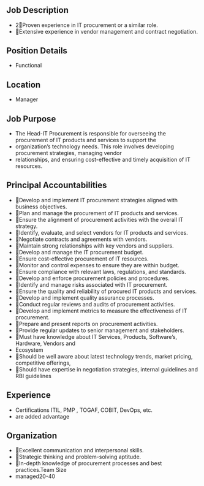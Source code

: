 # 

## Job Description

* 2Proven experience in IT procurement or a similar role.
* Extensive experience in vendor management and contract negotiation.

## Position Details

* Functional

## Location

* Manager

## Job Purpose

* The Head-IT Procurement is responsible for overseeing the procurement of IT products and services to support the
* organization’s  technology  needs.  This  role  involves  developing  procurement  strategies,  managing  vendor
* relationships, and ensuring cost-effective and timely acquisition of IT resources.

## Principal Accountabilities

* Develop and implement IT procurement strategies aligned with business objectives.
* Plan and manage the procurement of IT products and services.
* Ensure the alignment of procurement activities with the overall IT strategy.
* Identify, evaluate, and select vendors for IT products and services.
* Negotiate contracts and agreements with vendors.
* Maintain strong relationships with key vendors and suppliers.
* Develop and manage the IT procurement budget.
* Ensure cost-effective procurement of IT resources.
* Monitor and control expenses to ensure they are within budget.
* Ensure compliance with relevant laws, regulations, and standards.
* Develop and enforce procurement policies and procedures.
* Identify and manage risks associated with IT procurement.
* Ensure the quality and reliability of procured IT products and services.
* Develop and implement quality assurance processes.
* Conduct regular reviews and audits of procurement activities.
* Develop and implement metrics to measure the effectiveness of IT procurement.
* Prepare and present reports on procurement activities.
* Provide regular updates to senior management and stakeholders.
* Must have knowledge about IT Services, Products, Software’s, Hardware, Vendors and
* Ecosystem
* Should be well aware about latest technology trends, market pricing, competitive offerings,
* Should have expertise in negotiation strategies, internal guidelines and RBI guidelines

## Experience

* Certifications ITIL, PMP , TOGAF, COBIT, DevOps, etc.
* are added advantage

## Organization

* Excellent communication and interpersonal skills.
* Strategic thinking and problem-solving aptitude.
* In-depth knowledge of procurement processes and best practices.Team Size
* managed20-40
